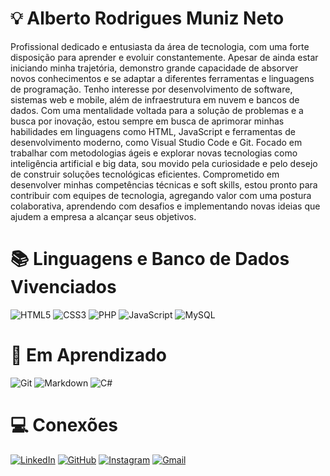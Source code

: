 # 💡 Alberto Rodrigues Muniz Neto
Profissional dedicado e entusiasta da área de tecnologia, com uma forte disposição para aprender e evoluir constantemente. Apesar de ainda estar iniciando minha trajetória, demonstro grande capacidade de absorver novos conhecimentos e se adaptar a diferentes ferramentas e linguagens de programação. Tenho interesse por desenvolvimento de software, sistemas web e mobile, além de infraestrutura em nuvem e bancos de dados.
Com uma mentalidade voltada para a solução de problemas e a busca por inovação, estou sempre em busca de aprimorar minhas habilidades em linguagens como HTML, JavaScript e ferramentas de desenvolvimento moderno, como Visual Studio Code e Git. Focado em trabalhar com metodologias ágeis e explorar novas tecnologias como inteligência artificial e big data, sou movido pela curiosidade e pelo desejo de construir soluções tecnológicas eficientes.
Comprometido em desenvolver minhas competências técnicas e soft skills, estou pronto para contribuir com equipes de tecnologia, agregando valor com uma postura colaborativa, aprendendo com desafios e implementando novas ideias que ajudem a empresa a alcançar seus objetivos.
# 📚 Linguagens e Banco de Dados Vivenciados
 ![HTML5](https://img.shields.io/badge/HTML5-E34F26?style=for-the-badge&logo=html5&logoColor=white)
 ![CSS3](https://img.shields.io/badge/CSS3-1572B6?style=for-the-badge&logo=css3&logoColor=white)
 ![PHP](https://img.shields.io/badge/PHP-777BB4?style=for-the-badge&logo=php&logoColor=white)
 ![JavaScript](https://img.shields.io/badge/JavaScript-F7DF1E?style=for-the-badge&logo=javascript&logoColor=black)
 ![MySQL](https://img.shields.io/badge/MySQL-00000F?style=for-the-badge&logo=mysql&logoColor=white)
# 📖 Em Aprendizado
 ![Git](https://img.shields.io/badge/GIT-E44C30?style=for-the-badge&logo=git&logoColor=white)
 ![Markdown](https://img.shields.io/badge/Markdown-000?style=for-the-badge&logo=markdown)
 ![C#](https://img.shields.io/badge/C%23-239120?style=for-the-badge&logo=c-sharp&logoColor=white)
# 💻 Conexões
 [![LinkedIn](https://img.shields.io/badge/LinkedIn-0077B5?style=for-the-badge&logo=linkedin&logoColor=white)](https://www.linkedin.com/in/alberto-muniz-644417283)
 [![GitHub](https://img.shields.io/badge/GitHub-100000?style=for-the-badge&logo=github&logoColor=white)](https://github.com/Alberto777x)
 [![Instagram](https://img.shields.io/badge/-Instagram-%23E4405F?style=for-the-badge&logo=instagram&logoColor=white)](https://www.instagram.com/alberto.rmuniz)
 [![Gmail](https://img.shields.io/badge/Gmail-333333?style=for-the-badge&logo=gmail&logoColor=red)](mailto:albertormunizn29@gmail.com)